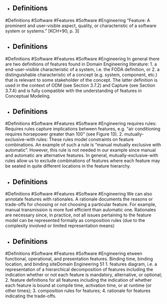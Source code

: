 - ## Definitions
#Definitions #Software #Features #Software #Engineering 
“Feature: A prominent and user-visible aspect, quality, or characteristic of a software system or systems.” [KCH+90, p. 3]

- ## Definitions
#Definitions #Software #Features #Software #Engineering 
In general there are two definitions of features found in Domain Engineering literature: 1. a end-user-visible characteristic of a system, i.e. the FODA definition, or 2. a distinguishable characteristic of a concept (e.g. system, component, etc.) that is relevant to some stakeholder of the concept. The latter definition is used in the context of ODM (see Section 3.7.2) and Capture (see Section 3.7.4) and is fully compatible with the understanding of features in Conceptual Modeling.

- ## Definitions
#Definitions #Software #Features #Software #Engineering 
requires rules: Requires rules capture implications between features, e.g. “air conditioning requires horsepower greater than 100” (see Figure 13). 2. mutually-exclusive-with rules: These rules model constraints on feature combinations. An example of such a rule is “manual mutually exclusive with automatic”. However, this rule is not needed in our example since manual and automatic are alternative features. In general, mutually-exclusive-with rules allow us to exclude combinations of features where each feature may be seated in quite different locations in the feature hierarchy.

- ## Definitions
#Definitions #Software #Features #Software #Engineering 
We can also annotate features with rationales. A rationale documents the reasons or trade-offs for choosing or not choosing a particular feature. For example, manual transmission is more fuel efficient than automatic one. Rationales are necessary since, in practice, not all issues pertaining to the feature model can be represented formally as composition rules (due to the complexity involved or limited representation means)

- ## Definitions
#Definitions #Software #Features #Software #Engineering 
etween functional, operational, and presentation features. Binding time, binding location, and binding siteDomain Engineering 51 1. features diagram, i.e. a representation of a hierarchical decomposition of features including the indication whether or not each feature is mandatory, alternative, or optional; 2. feature definitions for all features including the indication of whether each feature is bound at compile time, activation time, or at runtime (or other times); 3. composition rules for features; 4. rationale for features indicating the trade-offs.

